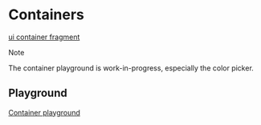 # Containers

[ui container fragment](def://?inline)

> [!NOTE]
> 
> The container playground is work-in-progress, especially the color picker.
> 

## Playground

[Container playground](actualize:///example/container/playground)